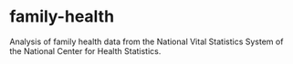 # family-health
Analysis of family health data from the National Vital Statistics System of the National Center for Health Statistics. 
